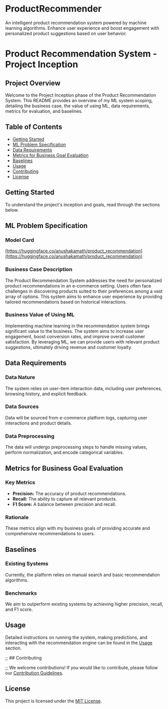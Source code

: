 #  ProductRecommender
 An intelligent product recommendation system powered by machine learning algorithms. Enhance user experience and boost engagement with personalized product suggestions based on user behavior.

# Product Recommendation System - Project Inception

## Project Overview

Welcome to the Project Inception phase of the Product Recommendation System. This README provides an overview of my ML system scoping, detailing the business case, the value of using ML, data requirements, metrics for evaluation, and baselines.

## Table of Contents

- [Getting Started](#getting-started)
- [ML Problem Specification](#ml-problem-specification)
- [Data Requirements](#data-requirements)
- [Metrics for Business Goal Evaluation](#metrics-for-business-goal-evaluation)
- [Baselines](#baselines)
- [Usage](#usage)
- [Contributing](#contributing)
- [License](#license)

## Getting Started

To understand the project's inception and goals, read through the sections below.

## ML Problem Specification

### Model Card

[https://huggingface.co/anushakamath/product_recommendation](https://huggingface.co/anushakamath/product_recommendation)

### Business Case Description

The Product Recommendation System addresses the need for personalized product recommendations in an e-commerce setting. Users often face challenges in discovering products suited to their preferences among a vast array of options. This system aims to enhance user experience by providing tailored recommendations based on historical interactions.

### Business Value of Using ML

Implementing machine learning in the recommendation system brings significant value to the business. The system aims to increase user engagement, boost conversion rates, and improve overall customer satisfaction. By leveraging ML, we can provide users with relevant product suggestions, ultimately driving revenue and customer loyalty.

## Data Requirements

### Data Nature

The system relies on user-item interaction data, including user preferences, browsing history, and explicit feedback.

### Data Sources

Data will be sourced from e-commerce platform logs, capturing user interactions and product details.

### Data Preprocessing

The data will undergo preprocessing steps to handle missing values, perform normalization, and encode categorical variables.

## Metrics for Business Goal Evaluation

### Key Metrics

- **Precision:** The accuracy of product recommendations.
- **Recall:** The ability to capture all relevant products.
- **F1 Score:** A balance between precision and recall.

### Rationale

These metrics align with my business goals of providing accurate and comprehensive recommendations to users.

## Baselines

### Existing Systems

Currently, the platform relies on manual search and basic recommendation algorithms.

### Benchmarks

We aim to outperform existing systems by achieving higher precision, recall, and F1 score.

## Usage

Detailed instructions on running the system, making predictions, and interacting with the recommendation engine can be found in the [Usage](#usage) section.

;; ## Contributing

;; We welcome contributions! If you would like to contribute, please follow our [Contribution Guidelines](CONTRIBUTING.md).

## License

This project is licensed under the [MIT License](LICENSE).